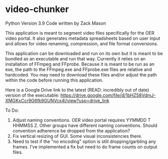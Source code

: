 # video-chunker
Python Version 3.9
Code written by Zack Mason

This application is meant to segment video files specifically for the OER video portal. It also generates metadata spreadsheets based on user input and allows for video renaming, compression, and file format conversions. 

This application can be downloaded and run on its own but it is meant to be bundled as an executable and run that way. Currently it relies on an installation of FFmpeg and FFprobe. Because it is meant to be run as an exe, the path to the FFmpeg.exe and FFprobe.exe files are relative and hardcoded. You may need to download these files and/or adjust the path within the code before running this application.

Here is a Google Drive link to the latest (READ: incredibly out of date) version of the executable: https://drive.google.com/file/d/1bHZ58VdmJ-XMGKxCcr9G6fk9GUNVcx4l/view?usp=drive_link

To Do:
1. Adjust naming conventions. OER video portal requires YYMMDD T HHMMSS Z. Other groups have different naming conventions. Should convention adherence be dropped from the application?
2. Fix vertical resizing of GUI. Some visual inconsistencies there.
3. Need to test if the "no encoding" option is still dropping/garbling any frames. I've implemented a fix but need to do frame counts on output files.
